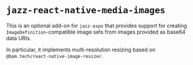 # `jazz-react-native-media-images`

This is an optional add-on for `jazz-expo` that provides support for creating `ImageDefinition`-compatible image sets from images provided as base64 data URIs.

In particular, it implements multi-resolution resizing based on `@bam.tech/react-native-image-resizer`.